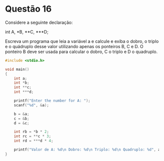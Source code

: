 # Questão 16
Considere a seguinte declaração:

int A, *B, **C, ***D;

Escreva um programa que leia a variável a e calcule e exiba o dobro, o triplo e o quádruplo desse valor
utilizando apenas os ponteiros B, C e D. O ponteiro B deve ser usada para calcular o dobro, C o triplo e
D o quadruplo.


```C
#include <stdio.h>

void main()
{
    int a;
    int *b;
    int **c;
    int ***d;

    printf("Enter the number for A: ");
    scanf("%d", &a);

    b = &a;
    c = &b;
    d = &c;

    int rb = *b * 2;
    int rc = **c * 3;
    int rd = ***d * 4;

    printf("Valor de A: %d\n Dobro: %d\n Triplo: %d\n Quadruplo: %d", a, rb, rc, rd);
}
